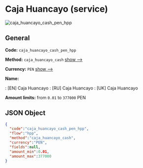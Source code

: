 
# Caja Huancayo (service) 
![caja_huancayo_cash_pen_hpp](https://static.openfintech.io/payment_methods/caja_huancayo_cash_pen_hpp/logo.svg?w=400&c=v0.59.26#w200)  

## General 
 
**Code:** `caja_huancayo_cash_pen_hpp` 
 
**Method:** `caja_huancayo_cash` 
 [show -->](/payment-methods/caja_huancayo_cash/) 
 
**Currency:** `PEN` [show -->](/currencies/PEN/) 
 
**Name:** 
 
:	[EN] Caja Huancayo 
:	[RU] Caja Huancayo 
:	[UK] Caja Huancayo 
 
**Amount limits:** from `0.01` to `377000` PEN 

## JSON Object 

```json
{
  "code":"caja_huancayo_cash_pen_hpp",
  "flow":"hpp",
  "method":"caja_huancayo_cash",
  "currency":"PEN",
  "fields":null,
  "amount_min":0.01,
  "amount_max":377000
}
```  
